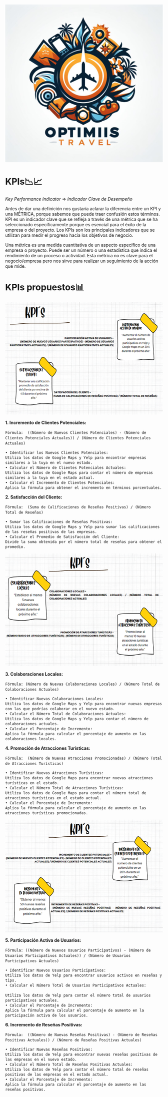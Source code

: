 
![Logo](./images/LogoOptimus.jpg)


# KPIs📉📈

*Key Performance Indicator* ⇒ *Indicador Clave de Desempeño*

Antes de dar una definición nos gustaría aclarar la diferencia entre un KPI y una MÉTRICA, porque sabemos que puede traer confusión estos términos.
KPI es un indicador clave que se refleja a través de una métrica que se ha seleccionado específicamente porque es esencial para el éxito de la empresa o del proyecto.
Los KPIs son los principales indicadores que se utilizan para medir el progreso hacia los objetivos de negocio.

Una métrica es una medida cuantitativa de un aspecto específico de una empresa o proyecto. 
Puede ser un número o una estadística que indica el rendimiento de un proceso o actividad. Esta métrica no es clave para el negocio/empresa pero nos sirve
para realizar un seguimiento de la acción que mide.
 


# KPIs propuestos📊

<img src="images\kpi12.PNG" alt="Nuestro TEAM" width="720" height="360">

**1. Incremento de Clientes Potenciales:**

`
Fórmula: 
((Número de Nuevos Clientes Potenciales) - (Número de Clientes Potenciales Actuales)) / (Número de Clientes Potenciales Actuales)
`

    • Identificar los Nuevos Clientes Potenciales:
    Utiliza los datos de Google Maps y Yelp para encontrar empresas similares a la tuya en el nuevo estado.
    • Calcular el Número de Clientes Potenciales Actuales:
    Utiliza los datos de Google Maps para contar el número de empresas similares a la tuya en el estado actual.
    • Calcular el Incremento de Clientes Potenciales:
    Aplica la fórmula para obtener el incremento en términos porcentuales.


**2. Satisfacción del Cliente:**

`
Fórmula: 
(Suma de Calificaciones de Reseñas Positivas) / (Número Total de Reseñas)
`

    • Sumar las Calificaciones de Reseñas Positivas:
    Utiliza los datos de Google Maps y Yelp para sumar las calificaciones de las reseñas positivas de las empresas.
    • Calcular el Promedio de Satisfacción del Cliente:
    Divide la suma obtenida por el número total de reseñas para obtener el promedio.

<img src="images\kpi34.PNG" alt="Nuestro TEAM" width="720" height="360">

**3. Colaboraciones Locales:**

`Fórmula:
 (Número de Nuevas Colaboraciones Locales) / (Número Total de Colaboraciones Actuales)`

    • Identificar Nuevas Colaboraciones Locales:
    Utiliza los datos de Google Maps y Yelp para encontrar nuevas empresas con las que podrías colaborar en el nuevo estado.
    • Calcular el Número Total de Colaboraciones Actuales:
    Utiliza los datos de Google Maps y Yelp para contar el número de colaboraciones actuales.
    • Calcular el Porcentaje de Incremento:
    Aplica la fórmula para calcular el porcentaje de aumento en las colaboraciones locales.


**4. Promoción de Atracciones Turísticas:**

`Fórmula: 
(Número de Nuevas Atracciones Promocionadas) / (Número Total de Atracciones Turísticas)`

    • Identificar Nuevas Atracciones Turísticas:
    Utiliza los datos de Google Maps para encontrar nuevas atracciones turísticas en el estado.
    • Calcular el Número Total de Atracciones Turísticas:
    Utiliza los datos de Google Maps para contar el número total de atracciones turísticas en el estado actual.
    • Calcular el Porcentaje de Incremento:
    Aplica la fórmula para calcular el porcentaje de aumento en las atracciones turísticas promocionadas.






<img src="images\kpi56.PNG" alt="" width="720" height="360">





**5. Participación Activa de Usuarios:**

`Fórmula:
 ((Número de Nuevos Usuarios Participativos) - (Número de Usuarios Participativos Actuales)) / (Número de Usuarios Participativos Actuales)`

    • Identificar Nuevos Usuarios Participativos:
    Utiliza los datos de Yelp para encontrar usuarios activos en reseñas y tips.
    • Calcular el Número Total de Usuarios Participativos Actuales:

    Utiliza los datos de Yelp para contar el número total de usuarios participativos actuales.
    • Calcular el Porcentaje de Incremento:
    Aplica la fórmula para calcular el porcentaje de aumento en la participación activa de los usuarios.

**6. Incremento de Reseñas Positivas:**

`Fórmula: 
((Número de Nuevas Reseñas Positivas) - (Número de Reseñas Positivas Actuales)) / (Número de Reseñas Positivas Actuales)`

    • Identificar Nuevas Reseñas Positivas:
    Utiliza los datos de Yelp para encontrar nuevas reseñas positivas de las empresas en el nuevo estado.
    • Calcular el Número Total de Reseñas Positivas Actuales:
    Utiliza los datos de Yelp para contar el número total de reseñas positivas de las empresas en el estado actual.
    • Calcular el Porcentaje de Incremento:
    Aplica la fórmula para calcular el porcentaje de aumento en las reseñas positivas.


